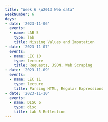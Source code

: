 ```yaml
---
title: "Week 6 \u2013 Web data"
weekNumber: 6
days:
- date: '2023-11-06'
  events:
  - name: LAB 5
    type: lab
    title: Missing Values and Imputation
- date: '2023-11-07'
  events:
  - name: LEC 10
    type: lecture
    title: Requests, JSON, Web Scraping
- date: '2023-11-09'
  events:
  - name: LEC 11
    type: lecture
    title: Parsing HTML, Regular Expressions
- date: '2023-11-10'
  events:
  - name: DISC 6
    type: disc
    title: Lab 5 Reflection
---
```

